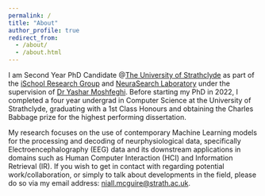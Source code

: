 ```yaml
---
permalink: /
title: "About"
author_profile: true
redirect_from: 
  - /about/
  - /about.html
---
```


I am Second Year PhD Candidate @<a href='https://www.strath.ac.uk/'>The University of Strathclyde</a> as part of the 
<a href='https://www.strath.ac.uk/research/subjects/computerinformationscience/strathclydeischoolresearchgroup/'>iSchool Research Group</a> and <a href='https://strathprints.strath.ac.uk/79762/1/Moshfeghi_DESIRE_2021_NeuraSearch_neuroscience_and_information_retrieval.pdf'>NeuraSearch Laboratory</a>
under the supervision of <a href='https://scholar.google.co.uk/citations?user=BaFcnWIAAAAJ&hl=en'>Dr Yashar Moshfeghi</a>. Before starting my PhD in 2022, I completed a four year undergrad in Computer Science 
at the University of Strathclyde, graduating with a 1st Class Honours and obtaining the Charles Babbage prize for the highest performing dissertation.


My research focuses on the use of contemporary Machine Learning models for the processing and decoding of neurphysiological data, specifically Electroencephalography (EEG) data and its downstream applications 
in domains such as Human Computer Interaction (HCI) and Information Retrieval (IR). If you wish to get in contact with regarding potential work/collaboration, or simply to talk about
developments in the field, please do so via my email address: niall.mcguire@strath.ac.uk.
